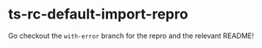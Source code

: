 # ts-rc-default-import-repro

Go checkout the `with-error` branch for the repro and the relevant README!
